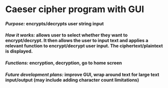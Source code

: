 # __Caeser cipher program with GUI__
#### _Purpose:_ encrypts/decrypts user string input
#### _How it works:_ allows user to select whether they want to encrypt/decrypt. It then allows the user to input text and applies a relevant function to encrypt/decrypt user input. The ciphertext/plaintext is displayed.
#### _Functions:_ encryption, decryption, go to home screen
#### _Future development plans:_ improve GUI, wrap around text for large text input/output (may include adding character count limitations)
